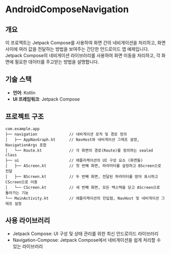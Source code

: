 # AndroidComposeNavigation

## 개요
이 프로젝트는 Jetpack Compose를 사용하여 화면 간의 네비게이션을 처리하고, 화면 사이에 여러 값을 전달하는 방법을 보여주는 간단한 안드로이드 앱 예제입니다. Jetpack Compose의 네비게이션 라이브러리를 사용하여 화면 이동을 처리하고, 각 화면에 필요한 데이터를 주고받는 방법을 설명합니다.

## 기술 스택
- **언어**: Kotlin
- **UI 프레임워크**: Jetpack Compose

## 프로젝트 구조

```
com.example.app
├── navigation              // 네비게이션 로직 및 경로 정의
│   ├── AppNavGraph.kt      // NavHost와 네비게이션 그래프 설정, NavigationArgs 포함
│   └── Route.kt            // 각 화면의 경로(Route)를 정의하는 sealed class
├── ui                      // 애플리케이션의 UI 구성 요소 (화면들)
│   ├── AScreen.kt          // 첫 번째 화면, 파라미터를 설정하고 BScreen으로 전달
│   ├── BScreen.kt          // 두 번째 화면, 전달된 파라미터를 받아 표시하고 CScreen으로 이동
│   └── CScreen.kt          // 세 번째 화면, 모든 백스택을 닫고 AScreen으로 돌아가는 기능
└── MainActivity.kt         // 애플리케이션의 진입점, NavHost 및 네비게이션 그래프 설정
```

## 사용 라이브러리
- Jetpack Compose: UI 구성 및 상태 관리를 위한 최신 안드로이드 라이브러리
- Navigation-Compose: Jetpack Compose에서 네비게이션을 쉽게 처리할 수 있는 라이브러리
